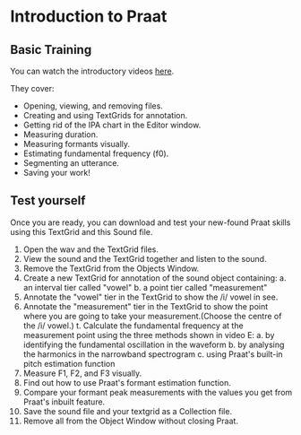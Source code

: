 # Introduction to Praat

## Basic Training

You can watch the introductory videos [here](https://youtube.com/playlist?list=PLHzMQKGE5SrlnvrcS2hNxU9ykaW74X67l).

They cover:

- Opening, viewing, and removing files.
- Creating and using TextGrids for annotation.
- Getting rid of the IPA chart in the Editor window.
-  Measuring duration.
- Measuring formants visually.
- Estimating fundamental frequency (f0).
- Segmenting an utterance.
- Saving your work!


## Test yourself


Once you are ready, you can download and test your new-found Praat skills using this TextGrid and this Sound file.

1. Open the wav and the TextGrid files.
2. View the sound and the TextGrid together and listen to the sound.
3. Remove the TextGrid from the Objects Window.
4. Create a new TextGrid for annotation of the sound object containing:
        a. an interval tier called "vowel"
        b. a point tier called "measurement"
3. Annotate the "vowel" tier in the TextGrid to show the /i/ vowel in see.
4. Annotate the "measurement" tier in the TextGrid to show the point where you are going to take your measurement.(Choose the centre of the /i/ vowel.)
t. Calculate the fundamental frequency at the measurement point using the three methods shown in video E:
        a. by identifying the fundamental oscillation in the waveform
        b. by analysing the harmonics in the narrowband spectrogram
        c. using Praat's built-in pitch estimation function
5. Measure F1, F2, and F3 visually.
7. Find out how to use Praat's formant estimation function.
8. Compare your formant peak measurements with the values you get from Praat's inbuilt feature.
9. Save the sound file and your textgrid as a Collection file.
6. Remove all from the Object Window without closing Praat.
